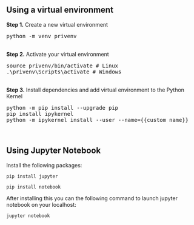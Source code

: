 
## Using a virtual environment
<b>Step 1.</b> Create a new virtual environment 
<pre>
python -m venv privenv
</pre> 
<br/>
<b>Step 2.</b> Activate your virtual environment
<pre>
source privenv/bin/activate # Linux
.\privenv\Scripts\activate # Windows 
</pre>
<br/>
<b>Step 3.</b> Install dependencies and add virtual environment to the Python Kernel
<pre>
python -m pip install --upgrade pip
pip install ipykernel
python -m ipykernel install --user --name={{custom_name}}
</pre>
<br/>

## Using Jupyter Notebook
Install the following packages:
```
pip install jupyter

pip install notebook
```

After installing this you can the following command to launch jupyter notebook on your localhost:
```
jupyter notebook
```


<br/>